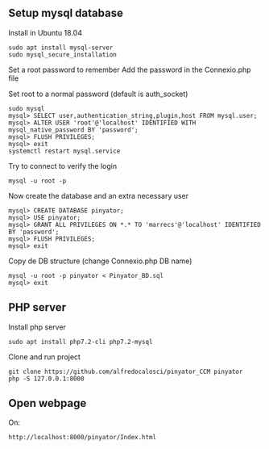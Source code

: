 ## Setup mysql database

Install in Ubuntu 18.04

    sudo apt install mysql-server
    sudo mysql_secure_installation

Set a root password to remember
Add the password in the Connexio.php file

Set root to a normal password (default is auth_socket)

    sudo mysql
    mysql> SELECT user,authentication_string,plugin,host FROM mysql.user;
    mysql> ALTER USER 'root'@'localhost' IDENTIFIED WITH mysql_native_password BY 'password';
    mysql> FLUSH PRIVILEGES;
    mysql> exit
    systemctl restart mysql.service

Try to connect to verify the login

    mysql -u root -p

Now create the database and an extra necessary user

    mysql> CREATE DATABASE pinyator;
    mysql> USE pinyator;
    mysql> GRANT ALL PRIVILEGES ON *.* TO 'marrecs'@'localhost' IDENTIFIED BY 'password';
    mysql> FLUSH PRIVILEGES;
    mysql> exit

Copy de DB structure (change Connexio.php DB name)

    mysql -u root -p pinyator < Pinyator_BD.sql
    mysql> exit


## PHP server

Install php server

    sudo apt install php7.2-cli php7.2-mysql

Clone and run project

    git clone https://github.com/alfredocalosci/pinyator_CCM pinyator
    php -S 127.0.0.1:8000

## Open webpage

On:

    http://localhost:8000/pinyator/Index.html



    
